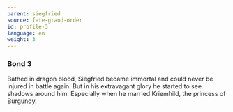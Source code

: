 ```yaml
---
parent: siegfried
source: fate-grand-order
id: profile-3
language: en
weight: 3
---
```


### Bond 3

Bathed in dragon blood, Siegfried became immortal and could never be injured in battle again.
But in his extravagant glory he started to see shadows around him. Especially when he married Kriemhild, the princess of Burgundy.
